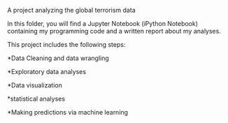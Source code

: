 A project analyzing the global terrorism data

In this folder, you will find a Jupyter Notebook (iPython Notebook) containing my programming code and a written report about my analyses.

This project includes the following steps:

*Data Cleaning and data wrangling

*Exploratory data analyses

*Data visualization

*statistical analyses

*Making predictions via machine learning

